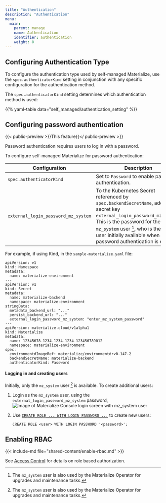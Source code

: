 ```yaml
---
title: "Authentication"
description: "Authentication"
menu:
  main:
    parent: manage
    name: Authentication
    identifier: authentication
    weight: 8
---
```


## Configuring Authentication Type

To configure the authentication type used by self-managed Materialize, use the
`spec.authenticatorKind` setting in conjunction with any specific configuration
for the authentication method.

The `spec.authenticatorKind` setting determines which authentication method is
used:

{{% yaml-table data="self_managed/authentication_setting" %}}

## Configuring password authentication

{{< public-preview >}}This feature{{</ public-preview >}}

Password authentication requires users to log in with a password.

To configure self-managed Materialize for password authentication:

 Configuration | Description
---------------| ------------
`spec.authenticatorKind` | Set to `Password` to enable password authentication.
`external_login_password_mz_system` | To the Kubernetes Secret referenced by `spec.backendSecretName`, add the secret key `external_login_password_mz_system`. This is the password for the `mz_system` user [^1], who is the only user initially available when password authentication is enabled.

For example, if using Kind, in the `sample-materialize.yaml` file:

```hc {hl_lines="14 24"}
apiVersion: v1
kind: Namespace
metadata:
  name: materialize-environment
---
apiVersion: v1
kind: Secret
metadata:
  name: materialize-backend
  namespace: materialize-environment
stringData:
  metadata_backend_url: "..."
  persist_backend_url: "..."
  external_login_password_mz_system: "enter_mz_system_password"
---
apiVersion: materialize.cloud/v1alpha1
kind: Materialize
metadata:
  name: 12345678-1234-1234-1234-123456789012
  namespace: materialize-environment
spec:
  environmentdImageRef: materialize/environmentd:v0.147.2
  backendSecretName: materialize-backend
  authenticatorKind: Password
```

#### Logging in and creating users

Initially, only the `mz_system` user [^1] is available. To create additional
users:

1. Login as the `mz_system` user, using the
`external_login_password_mz_system` password,
![Image of Materialize Console login screen with mz_system user](/images/mz_system_login.png
"Materialize Console login screen with mz_system user")

1. Use [`CREATE ROLE ... WITH LOGIN PASSWORD ...`](/sql/create-role) to create
   new users:

   ```mzsql
   CREATE ROLE <user> WITH LOGIN PASSWORD '<password>';
   ```

[^1]: The `mz_system` user is also used by the Materialize Operator for upgrades
and maintenance tasks.

## Enabling RBAC

{{< include-md file="shared-content/enable-rbac.md" >}}

See [Access Control](/manage/access-control/) for details on role based authorization.
